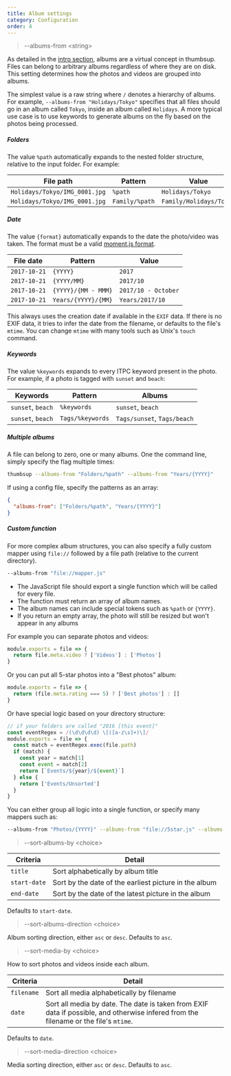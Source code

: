 ```yaml
---
title: Album settings
category: Configuration
order: 4
---
```


> \-\-albums-from &lt;string&gt;

As detailed in the [intro section](../../1-introduction/concepts), albums are a virtual concept in thumbsup.
Files can belong to arbitrary albums regardless of where they are on disk.
This setting determines how the photos and videos are grouped into albums.

The simplest value is a raw string where `/` denotes a hierarchy of albums. For example,
`--albums-from "Holidays/Tokyo"` specifies that all files should go in an album called `Tokyo`,
inside an album called `Holidays`.
A more typical use case is to use keywords to generate albums on the fly based on the photos being processed.

##### Folders

The value `%path` automatically expands to the nested folder structure, relative to the input folder.
For example:

| File path | Pattern | Value |
|-----------|---------|-------|
| `Holidays/Tokyo/IMG_0001.jpg` | `%path` | `Holidays/Tokyo` |
| `Holidays/Tokyo/IMG_0001.jpg` | `Family/%path` | `Family/Holidays/Tokyo` |

##### Date

The value `{format}` automatically expands to the date the photo/video was taken.
The format must be a valid [moment.js format](https://momentjs.com/docs/#/displaying/format/).

| File date | Pattern | Value |
|-----------|---------|-------|
| `2017-10-21` | `{YYYY}` | `2017` |
| `2017-10-21` | `{YYYY/MM}` | `2017/10` |
| `2017-10-21` | `{YYYY}/{MM - MMM}` | `2017/10 - October` |
| `2017-10-21` | `Years/{YYYY}/{MM}` | `Years/2017/10` |

This always uses the creation date if available in the <code>EXIF</code> data.
If there is no EXIF data, it tries to infer the date from the filename, or defaults to the file's <code>mtime</code>.
You can change `mtime` with many tools such as Unix's <code>touch</code> command.

##### Keywords

The value `%keywords` expands to every ITPC keyword present in the photo.
For example, if a photo is tagged with `sunset` and `beach`:

| Keywords | Pattern | Albums |
|-----------|---------|-------|
| `sunset`, `beach` | `%keywords` | `sunset`, `beach` |
| `sunset`, `beach` | `Tags/%keywords` | `Tags/sunset`, `Tags/beach` |


##### Multiple albums

A file can belong to zero, one or many albums.
One the command line, simply specify the flag multiple times:

```bash
thumbsup --albums-from "Folders/%path" --albums-from "Years/{YYYY}"
```

If using a config file, specify the patterns as an array:

```json
{
  "albums-from": ["Folders/%path", "Years/{YYYY}"]
}
```

##### Custom function

For more complex album structures, you can also specify a fully custom mapper
using `file://` followed by a file path (relative to the current directory).

```bash
--albums-from "file://mapper.js"
```

- The JavaScript file should export a single function which will be called for every file.
- The function must return an array of album names.
- The album names can include special tokens such as `%path` or `{YYYY}`.
- If you return an empty array, the photo will still be resized but won't appear in any albums

For example you can separate photos and videos:

```js
module.exports = file => {
  return file.meta.video ? ['Videos'] : ['Photos']
}
```

Or you can put all 5-star photos into a "Best photos" album:

```js
module.exports = file => {
  return (file.meta.rating === 5) ? ['Best photos'] : []
}
```

Or have special logic based on your directory structure:

```js
// if your folders are called "2016 [this event]"
const eventRegex = /(\d\d\d\d) \[([a-z\s]+)\]/
module.exports = file => {
  const match = eventRegex.exec(file.path)
  if (match) {
    const year = match[1]
    const event = match[2]
    return [`Events/${year}/${event}`]
  } else {
    return ['Events/Unsorted']
  }
}
```

You can either group all logic into a single function, or specify many mappers such as:

```bash
--albums-from "Photos/{YYYY}" --albums-from "file://5star.js" --albums-from "file://events.js"
```

> \-\-sort-albums-by &lt;choice&gt;

| Criteria | Detail |
|----------|--------|
| `title`  | Sort alphabetically by album title |
| `start-date` | Sort by the date of the earliest picture in the album |
| `end-date` | Sort by the date of the latest picture in the album |

Defaults to `start-date`.

> \-\-sort-albums-direction &lt;choice&gt;

Album sorting direction, either `asc` or `desc`. Defaults to `asc`.

> \-\-sort-media-by &lt;choice&gt;

How to sort photos and videos inside each album.

| Criteria | Detail |
|----------|--------|
| `filename` | Sort all media alphabetically by filename |
| `date` | Sort all media by date. The date is taken from EXIF data if possible, and otherwise infered from the filename or the file's <code>mtime</code>. |

Defaults to `date`.

> \-\-sort-media-direction &lt;choice&gt;

Media sorting direction, either `asc` or `desc`. Defaults to `asc`.
